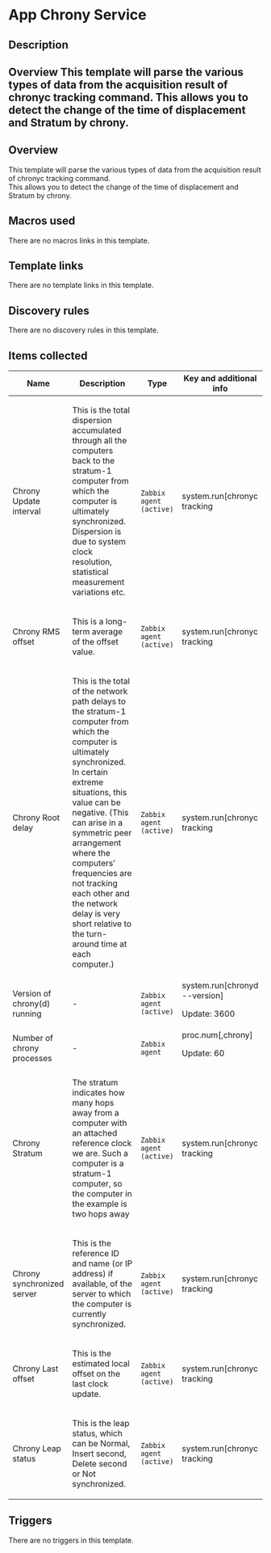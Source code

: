 # App Chrony Service

## Description

## Overview This template will parse the various types of data from the acquisition result of chronyc tracking command. This allows you to detect the change of the time of displacement and Stratum by chrony. 

## Overview

This template will parse the various types of data from the acquisition result of chronyc tracking command.  
This allows you to detect the change of the time of displacement and Stratum by chrony.



## Macros used

There are no macros links in this template.

## Template links

There are no template links in this template.

## Discovery rules

There are no discovery rules in this template.

## Items collected

|Name|Description|Type|Key and additional info|
|----|-----------|----|----|
|Chrony Update interval|<p>This is the total dispersion accumulated through all the computers back to the stratum-1 computer from which the computer is ultimately synchronized. Dispersion is due to system clock resolution, statistical measurement variations etc.</p>|`Zabbix agent (active)`|system.run[chronyc tracking|grep "Update interval"|awk '{print $4}']<p>Update: 1800</p>|
|Chrony RMS offset|<p>This is a long-term average of the offset value.</p>|`Zabbix agent (active)`|system.run[chronyc tracking|grep "RMS offset"|awk '{print $4}']<p>Update: 1800</p>|
|Chrony Root delay|<p>This is the total of the network path delays to the stratum-1 computer from which the computer is ultimately synchronized. In certain extreme situations, this value can be negative. (This can arise in a symmetric peer arrangement where the computers’ frequencies are not tracking each other and the network delay is very short relative to the turn-around time at each computer.)</p>|`Zabbix agent (active)`|system.run[chronyc tracking|grep "Root delay"|awk '{print $4}']<p>Update: 1800</p>|
|Version of chrony(d) running|<p>-</p>|`Zabbix agent (active)`|system.run[chronyd --version]<p>Update: 3600</p>|
|Number of chrony processes|<p>-</p>|`Zabbix agent`|proc.num[,chrony]<p>Update: 60</p>|
|Chrony Stratum|<p>The stratum indicates how many hops away from a computer with an attached reference clock we are. Such a computer is a stratum-1 computer, so the computer in the example is two hops away</p>|`Zabbix agent (active)`|system.run[chronyc tracking|grep "Stratum"|awk '{print $3}']<p>Update: 1800</p>|
|Chrony synchronized server|<p>This is the reference ID and name (or IP address) if available, of the server to which the computer is currently synchronized.</p>|`Zabbix agent (active)`|system.run[chronyc tracking|grep "Reference ID"|awk '{print $4$5}']<p>Update: 1800</p>|
|Chrony Last offset|<p>This is the estimated local offset on the last clock update.</p>|`Zabbix agent (active)`|system.run[chronyc tracking|grep "Last offset"|awk '{print $4}']<p>Update: 1800</p>|
|Chrony Leap status|<p>This is the leap status, which can be Normal, Insert second, Delete second or Not synchronized.</p>|`Zabbix agent (active)`|system.run[chronyc tracking|grep "Leap status"|awk '{print $4}']<p>Update: 1800</p>|
## Triggers

There are no triggers in this template.

